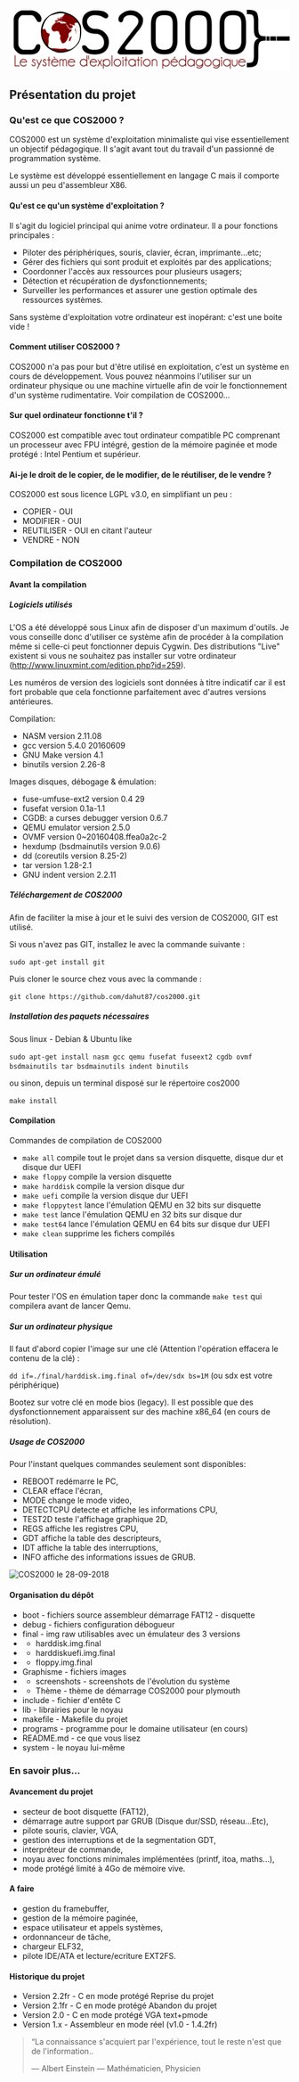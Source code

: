 ![logo](https://github.com/dahut87/cos2000v2/raw/develop/Graphisme/logo.png)

## Présentation du projet

### Qu'est ce que COS2000 ?

COS2000 est un système d'exploitation minimaliste qui vise essentiellement un objectif pédagogique.
Il s'agit avant tout du travail d'un passionné de programmation système.

Le système est développé essentiellement en langage C mais il comporte aussi un peu d'assembleur X86.

#### Qu'est ce qu'un système d'exploitation ?

Il s'agit du logiciel principal qui anime votre ordinateur. Il a pour fonctions principales :

* Piloter des périphériques, souris, clavier, écran, imprimante...etc;
* Gérer des fichiers qui sont produit et exploités par des applications; 
* Coordonner l'accès aux ressources pour plusieurs usagers;
* Détection et récupération de dysfonctionnements;
* Surveiller les performances et assurer une gestion optimale des ressources systèmes.

Sans système d'exploitation votre ordinateur est inopérant: c'est une boite vide !

#### Comment utiliser COS2000 ?

COS2000 n'a pas pour but d'être utilisé en exploitation, c'est un système en cours de
développement. Vous pouvez néanmoins l'utiliser sur un ordinateur physique ou une machine virtuelle
afin de voir le fonctionnement d'un système rudimentatire. Voir compilation de COS2000...

#### Sur quel ordinateur fonctionne t'il ?

COS2000 est compatible avec tout ordinateur compatible PC comprenant un processeur avec FPU intégré,
gestion de la mémoire paginée et mode protégé : Intel Pentium et supérieur.

#### Ai-je le droit de le copier, de le modifier, de le réutiliser, de le vendre ?

COS2000 est sous licence LGPL v3.0, en simplifiant un peu :

* COPIER     - OUI
* MODIFIER   - OUI
* REUTILISER - OUI en citant l'auteur
* VENDRE     - NON

### Compilation de COS2000

#### Avant la compilation

##### Logiciels utilisés

L'OS a été développé sous Linux afin de disposer d'un maximum d'outils. Je vous conseille donc
d'utiliser ce système afin de procéder à la compilation même si celle-ci peut fonctionner 
depuis Cygwin. Des distributions "Live" existent si vous ne souhaitez pas installer sur votre
ordinateur (http://www.linuxmint.com/edition.php?id=259).

Les numéros de version des logiciels sont données à titre indicatif car il est fort probable que
 cela fonctionne parfaitement avec d'autres versions antérieures.

Compilation:

* NASM version 2.11.08
* gcc version 5.4.0 20160609 
* GNU Make version 4.1
* binutils version 2.26-8

Images disques, débogage & émulation:

* fuse-umfuse-ext2 version 0.4 29
* fusefat version 0.1a-1.1
* CGDB: a curses debugger version 0.6.7
* QEMU emulator version 2.5.0
* OVMF version 0~20160408.ffea0a2c-2
* hexdump (bsdmainutils version 9.0.6)
* dd (coreutils version 8.25-2)
* tar version 1.28-2.1
* GNU indent version 2.2.11

##### Téléchargement de COS2000

Afin de faciliter la mise à jour et le suivi des version de COS2000, GIT est utilisé.

Si vous n'avez pas GIT, installez le avec la commande suivante :

```sudo apt-get install git```

Puis cloner le source chez vous avec la commande :

```git clone https://github.com/dahut87/cos2000.git```

##### Installation des paquets nécessaires

Sous linux - Debian & Ubuntu like

```sudo apt-get install nasm gcc qemu fusefat fuseext2 cgdb ovmf bsdmainutils tar bsdmainutils indent binutils```

ou sinon, depuis un terminal disposé sur le répertoire cos2000

```make install```

#### Compilation

Commandes de compilation de COS2000

* ```make all``` compile tout le projet dans sa version disquette, disque dur et disque dur UEFI
* ```make floppy``` compile la version disquette
* ```make harddisk``` compile la version disque dur
* ```make uefi``` compile la version disque dur UEFI
* ```make floppytest``` lance l'émulation QEMU en 32 bits sur disquette
* ```make test``` lance l'émulation QEMU en 32 bits sur disque dur
* ```make test64``` lance l'émulation QEMU en 64 bits sur disque dur UEFI
* ```make clean``` supprime les fichers compilés

#### Utilisation

##### Sur un ordinateur émulé

Pour tester l'OS en émulation taper donc la commande ```make test``` qui compilera avant de lancer Qemu.

##### Sur un ordinateur physique

Il faut d'abord copier l'image sur une clé (Attention l'opération effacera le contenu de la clé) :

```dd if=./final/harddisk.img.final of=/dev/sdx bs=1M``` (ou sdx est votre périphérique)

Bootez sur votre clé en mode bios (legacy). Il est possible que des dysfonctionnement apparaissent sur des machine x86_64 (en cours de résolution).

##### Usage de COS2000

Pour l'instant quelques commandes seulement sont disponibles:

* REBOOT redémarre le PC,
* CLEAR efface l'écran,
* MODE change le mode video,
* DETECTCPU detecte et affiche les informations CPU,
* TEST2D teste l'affichage graphique 2D,
* REGS affiche les registres CPU,
* GDT affiche la table des descripteurs,
* IDT affiche la table des interruptions,
* INFO affiche des informations issues de GRUB.

![COS2000 le 28-09-2018](https://github.com/dahut87/cos2000v2/raw/develop/Graphisme/screenshots/28-09-2018.png)

#### Organisation du dépôt

* boot - fichiers source assembleur démarrage FAT12 - disquette
* debug - fichiers configuration débogueur
* final - img raw utilisables avec un émulateur des 3 versions
* * harddisk.img.final
* * harddiskuefi.img.final
* * floppy.img.final
* Graphisme - fichiers images
* *  screenshots - screenshots de l'évolution du système
* *  Thème - thème de démarrage COS2000 pour plymouth
* include - fichier d'entête C
* lib - librairies pour le noyau
* makefile - Makefile du projet
* programs - programme pour le domaine utilisateur (en cours)
* README.md - ce que vous lisez
* system - le noyau lui-même

### En savoir plus...

#### Avancement du projet

* secteur de boot disquette (FAT12),
* démarrage autre support par GRUB (Disque dur/SSD, réseau...Etc),
* pilote souris, clavier, VGA,
* gestion des interruptions et de la segmentation GDT,
* interpréteur de commande,
* noyau avec fonctions minimales implémentées (printf, itoa, maths...),
* mode protégé limité à 4Go de mémoire vive.

#### A faire
* gestion du framebuffer,
* gestion de la mémoire paginée,
* espace utilisateur et appels systèmes,
* ordonnanceur de tâche,
* chargeur ELF32,
* pilote IDE/ATA et lecture/ecriture EXT2FS.

#### Historique du projet
* Version 2.2fr - C en mode protégé Reprise du projet
* Version 2.1fr - C en mode protégé Abandon du projet
* Version 2.0   - C en mode protégé VGA text+pmode
* Version 1.x   - Assembleur en mode réel (v1.0 - 1.4.2fr)

>  “La connaissance s'acquiert par l'expérience,
>          tout le reste n'est que de l'information..
>
>   ― Albert Einstein
>   ― Mathématicien, Physicien